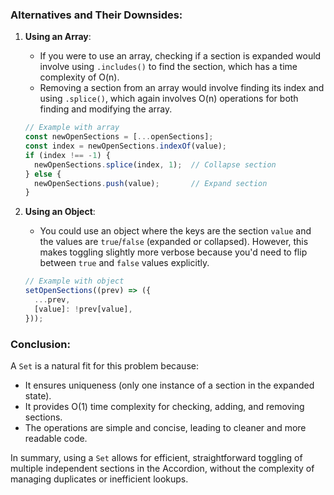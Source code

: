 ### Alternatives and Their Downsides:

1. **Using an Array**:
    - If you were to use an array, checking if a section is expanded would involve using `.includes()` to find the section, which has a time complexity of O(n).
    - Removing a section from an array would involve finding its index and using `.splice()`, which again involves O(n) operations for both finding and modifying the array.
    
    ``` js
    // Example with array
    const newOpenSections = [...openSections];
    const index = newOpenSections.indexOf(value);
    if (index !== -1) {
      newOpenSections.splice(index, 1);  // Collapse section
    } else {
      newOpenSections.push(value);       // Expand section
    }
    
    ```
    
2. **Using an Object**:
    - You could use an object where the keys are the section `value` and the values are `true`/`false` (expanded or collapsed). However, this makes toggling slightly more verbose because you'd need to flip between `true` and `false` values explicitly.
    
    ``` js
    // Example with object
    setOpenSections((prev) => ({
      ...prev,
      [value]: !prev[value],
    }));
    
    ```
    

### Conclusion:

A `Set` is a natural fit for this problem because:

- It ensures uniqueness (only one instance of a section in the expanded state).
- It provides O(1) time complexity for checking, adding, and removing sections.
- The operations are simple and concise, leading to cleaner and more readable code.

In summary, using a `Set` allows for efficient, straightforward toggling of multiple independent sections in the Accordion, without the complexity of managing duplicates or inefficient lookups.